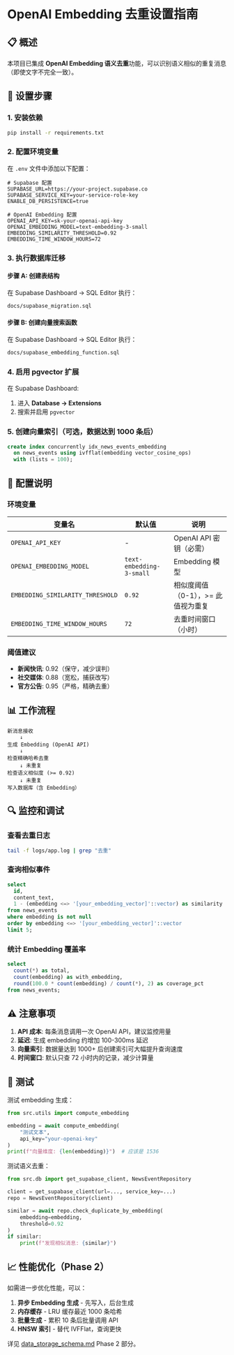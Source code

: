 # OpenAI Embedding 去重设置指南

## 📋 概述

本项目已集成 **OpenAI Embedding 语义去重**功能，可以识别语义相似的重复消息（即使文字不完全一致）。

## 🚀 设置步骤

### 1. 安装依赖

```bash
pip install -r requirements.txt
```

### 2. 配置环境变量

在 `.env` 文件中添加以下配置：

```env
# Supabase 配置
SUPABASE_URL=https://your-project.supabase.co
SUPABASE_SERVICE_KEY=your-service-role-key
ENABLE_DB_PERSISTENCE=true

# OpenAI Embedding 配置
OPENAI_API_KEY=sk-your-openai-api-key
OPENAI_EMBEDDING_MODEL=text-embedding-3-small
EMBEDDING_SIMILARITY_THRESHOLD=0.92
EMBEDDING_TIME_WINDOW_HOURS=72
```

### 3. 执行数据库迁移

#### 步骤 A: 创建表结构

在 Supabase Dashboard → SQL Editor 执行：

```bash
docs/supabase_migration.sql
```

#### 步骤 B: 创建向量搜索函数

在 Supabase Dashboard → SQL Editor 执行：

```bash
docs/supabase_embedding_function.sql
```

### 4. 启用 pgvector 扩展

在 Supabase Dashboard:
1. 进入 **Database → Extensions**
2. 搜索并启用 `pgvector`

### 5. 创建向量索引（可选，数据达到 1000 条后）

```sql
create index concurrently idx_news_events_embedding
  on news_events using ivfflat(embedding vector_cosine_ops)
  with (lists = 100);
```

## 🔧 配置说明

### 环境变量

| 变量名 | 默认值 | 说明 |
|--------|--------|------|
| `OPENAI_API_KEY` | - | OpenAI API 密钥（必需） |
| `OPENAI_EMBEDDING_MODEL` | `text-embedding-3-small` | Embedding 模型 |
| `EMBEDDING_SIMILARITY_THRESHOLD` | `0.92` | 相似度阈值（0-1），>= 此值视为重复 |
| `EMBEDDING_TIME_WINDOW_HOURS` | `72` | 去重时间窗口（小时） |

### 阈值建议

- **新闻快讯**: 0.92（保守，减少误判）
- **社交媒体**: 0.88（宽松，捕获改写）
- **官方公告**: 0.95（严格，精确去重）

## 📊 工作流程

```
新消息接收
    ↓
生成 Embedding (OpenAI API)
    ↓
检查精确哈希去重
    ↓ 未重复
检查语义相似度 (>= 0.92)
    ↓ 未重复
写入数据库（含 Embedding）
```

## 🔍 监控和调试

### 查看去重日志

```bash
tail -f logs/app.log | grep "去重"
```

### 查询相似事件

```sql
select
  id,
  content_text,
  1 - (embedding <=> '[your_embedding_vector]'::vector) as similarity
from news_events
where embedding is not null
order by embedding <=> '[your_embedding_vector]'::vector
limit 5;
```

### 统计 Embedding 覆盖率

```sql
select
  count(*) as total,
  count(embedding) as with_embedding,
  round(100.0 * count(embedding) / count(*), 2) as coverage_pct
from news_events;
```

## ⚠️ 注意事项

1. **API 成本**: 每条消息调用一次 OpenAI API，建议监控用量
2. **延迟**: 生成 embedding 约增加 100-300ms 延迟
3. **向量索引**: 数据量达到 1000+ 后创建索引可大幅提升查询速度
4. **时间窗口**: 默认只查 72 小时内的记录，减少计算量

## 🧪 测试

测试 embedding 生成：

```python
from src.utils import compute_embedding

embedding = await compute_embedding(
    "测试文本",
    api_key="your-openai-key"
)
print(f"向量维度: {len(embedding)}")  # 应该是 1536
```

测试语义去重：

```python
from src.db import get_supabase_client, NewsEventRepository

client = get_supabase_client(url=..., service_key=...)
repo = NewsEventRepository(client)

similar = await repo.check_duplicate_by_embedding(
    embedding=embedding,
    threshold=0.92
)
if similar:
    print(f"发现相似消息: {similar}")
```

## 📈 性能优化（Phase 2）

如需进一步优化性能，可以：

1. **异步 Embedding 生成** - 先写入，后台生成
2. **内存缓存** - LRU 缓存最近 1000 条哈希
3. **批量生成** - 累积 10 条后批量调用 API
4. **HNSW 索引** - 替代 IVFFlat，查询更快

详见 [data_storage_schema.md](./data_storage_schema.md) Phase 2 部分。
